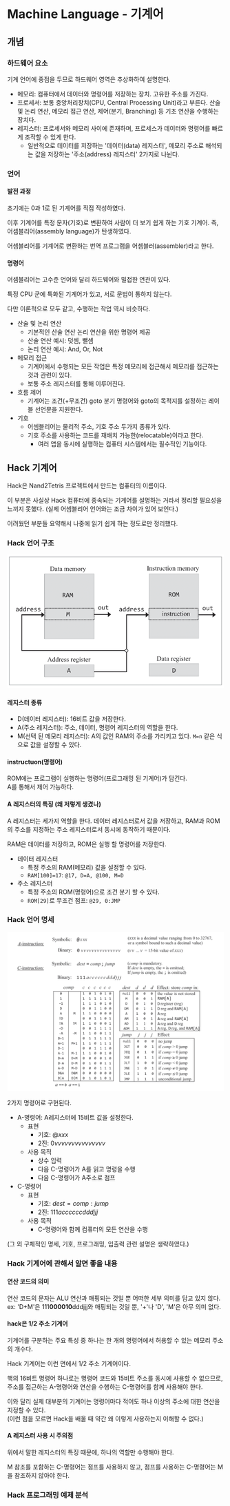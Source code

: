 # Machine Language - 기계어

## 개념

### 하드웨어 요소
기계 언어에 중점을 두므로 하드웨어 영역은 추상화하여 설명한다.

- 메모리: 컴퓨터에서 데이터와 명령어를 저장하는 장치. 고유한 주소를 가진다.
- 프로세서: 보통 중앙처리장치(CPU, Central Processing Unit)라고 부른다. 산술 및 논리 연산, 메모리 접근 연산, 제어(분기, Branching) 등 기초 연산을 수행하는 장치다.
- 레지스터: 프로세서와 메모리 사이에 존재하며, 프로세스가 데이터와 명령어를 빠르게 조작할 수 있게 한다.
    - 일반적으로 데이터를 저장하는 '데이터(data) 레지스터', 메모리 주소로 해석되는 값을 저장하는 '주소(address) 레지스터' 2가지로 나뉜다.

### 언어

#### 발전 과정

초기에는 0과 1로 된 기계어를 직접 작성하였다.

이후 기계어를 특정 문자(기호)로 변환하여 사람이 더 보기 쉽게 하는 기호 기계어. 즉, 어셈블리어(assembly language)가 탄생하였다.

어셈블리어를 기계어로 변환하는 번역 프로그램을 어셈블러(assembler)라고 한다.

#### 명령어

어셈블리어는 고수준 언어와 달리 하드웨어와 밀접한 연관이 있다.

특정 CPU 군에 특화된 기계어가 있고, 서로 문법이 통하지 않는다.

다만 이론적으로 모두 같고, 수행하는 작업 역시 비슷하다.

- 산술 및 논리 연산
    - 기본적인 산술 연산 논리 연산을 위한 명령어 제공
    - 산술 연산 예시: 덧셈, 뺄셈
    - 논리 연산 예시: And, Or, Not
- 메모리 접근
    - 기계어에서 수행되는 모든 작업은 특정 메모리에 접근해서 메모리를 접근하는 것과 관련이 있다.
    - 보통 주소 레지스터를 통해 이루어진다.
- 흐름 제어
    - 기계어는 조건(+무조건) goto 분기 명령어와 goto의 목적지를 설정하는 레이블 선언문을 지원한다.
- 기호
    - 어셈블리어는 물리적 주소, 기호 주소 두가지 종류가 있다.
    - 기호 주소를 사용하는 코드를 재배치 가능한(relocatable)이라고 한다.
        - 여러 앱을 동시에 실행하는 컴퓨터 시스템에서는 필수적인 기능이다.


## Hack 기계어

Hack은 Nand2Tetris 프로젝트에서 만드는 컴퓨터의 이름이다.

이 부분은 사실상 Hack 컴퓨터에 종속되는 기계어를 설명하는 거라서 정리할 필요성을 느끼지 못했다. (실제 어셈블리어 언어와는 조금 차이가 있어 보인다.)

어려웠던 부분들 요약해서 나중에 읽기 쉽게 하는 정도로만 정리했다.

### Hack 언어 구조

![hack_lang_layout](./ysj_files/hack_lang_layout.png)

#### 레지스터 종류
- D(데이터 레지스터): 16비트 값을 저장한다. 
- A(주소 레지스터): 주소, 데이터, 명령어 레지스터의 역할을 한다.
- M(선택 된 메모리 레지스터): A의 값인 RAM의 주소를 가리키고 있다. `M=n` 같은 식으로 값을 설정할 수 있다.

#### instructuon(명령어)
ROM에는 프로그램이 실행하는 명령어(프로그래밍 된 기계어)가 담긴다.  
A를 통해서 제어 가능하다.

#### A 레지스터의 특징 (왜 저렇게 생겼나)

A 레지스터는 세가지 역할을 한다. 
데이터 레지스터로서 값을 저장하고,
RAM과 ROM의 주소를 지정하는 주소 레지스터로서 동시에 동작하기 때문이다.

RAM은 데이터를 저장하고, ROM은 실행 할 명령어를 저장한다.

- 데이터 레지스터
    - 특정 주소의 RAM(메모리) 값을 설정할 수 있다. 
    - `RAM[100]=17`: `@17, D=A, @100, M=D`
- 주소 레지스터
    - 특정 주소의 ROM(명령어)으로 조건 분기 할 수 있다.
    - `ROM[29]`로 무조건 점프: `@29, 0:JMP`

### Hack 언어 명세

![hack_lang_spec](./ysj_files/hack_lang_spec.png)

2가지 명령어로 구현된다.
- A-명령어: A레지스터에 15비트 값을 설정한다.
    - 표현
        - 기호: $@xxx$
        - 2진: $0vvvvvvvvvvvvvvv$
    - 사용 목적
        - 상수 입력
        - 다음 C-명령어가 A를 읽고 명령을 수행
        - 다음 C-명령어가 A주소로 점프
- C-명령어
    - 표현
        - 기호: $dest = comp: jump$
        - 2진: $111accccccdddjjj$
    - 사용 목적
        - C-명령어와 함께 컴퓨터의 모든 연산을 수행

(그 외 구체적인 명세, 기호, 프로그래밍, 입출력 관련 설명은 생략하였다.)

### Hack 기계어에 관해서 알면 좋을 내용

#### 연산 코드의 의미

연산 코드의 문자는 ALU 연산과 매핑되는 것일 뿐 어떠한 세부 의미를 담고 있지 않다.    
ex: 'D+M'은 111**000010**dddjjj와 매핑되는 것일 뿐, '+'나 'D', 'M'은 아무 의미 없다.

#### hack은 1/2 주소 기계어

기계어를 구분하는 주요 특성 중 하나는 한 개의 명령어에서 허용할 수 있는 메모리 주소의 개수다.  

Hack 기계어는 이런 면에서 1/2 주소 기계어이다. 

핵의 16비트 명령어 하나로는 명령어 코드와 15비트 주소를 동시에 사용할 수 없으므로, 주소를 접근하는 A-명령어와 연산을 수행하는 C-명령어를 함께 사용해야 한다.

이와 달리 실제 대부분의 기계어는 명령어마다 적어도 하나 이상의 주소에 대한 연산을 지정할 수 있다.   
(이런 점을 모르면 Hack을 배울 때 약간 왜 이렇게 사용하는지 이해할 수 없다.)

#### A 레지스터 사용 시 주의점

위에서 말한 레지스터의 특징 때문에, 하나의 역할만 수행해야 한다.

M 참조를 포함하는 C-명령어는 점프를 사용하지 않고, 점프를 사용하는 C-명령어는 M을 참조하지 않아야 한다.


### Hack 프로그래밍 예제 분석